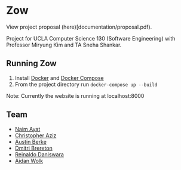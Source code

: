 # Zow

View project proposal (here)[documentation/proposal.pdf).

Project for UCLA Computer Science 130 (Software Engineering) with Professor Miryung Kim and TA Sneha Shankar.

## Running Zow

1. Install [Docker](https://www.docker.com/) and [Docker Compose](https://docs.docker.com/compose/)
2. From the project directory run `docker-compose up --build`

Note: Currently the website is running at localhost:8000

## Team

- [Naim Ayat](https://github.com/NaimAyat)
- [Christopher Aziz](https://github.com/caziz)
- [Austin Berke](https://github.com/austinberke)
- [Dmitri Brereton](https://github.com/mitrikyle)
- [Reinaldo Daniswara](https://github.com/rdans)
- [Aidan Wolk](https://github.com/awolk)
